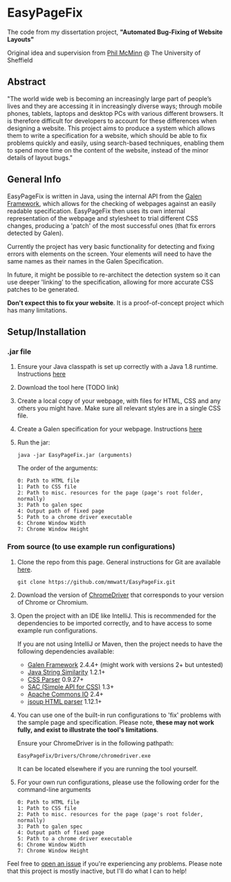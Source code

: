 # EasyPageFix

The code from my dissertation project, **"Automated Bug-Fixing of Website Layouts"**

Original idea and supervision from [Phil McMinn](https://mcminn.io/) @ The University of Sheffield

## Abstract

"The world wide web is becoming an increasingly large part of people’s lives and they are accessing it in increasingly diverse ways; through mobile phones, tablets, laptops and desktop PCs with various different browsers. It is therefore difficult for developers to account for these differences when designing a website. This project aims to produce a system which allows them to write a specification for a website, which should be able to fix problems quickly and easily, using search-based techniques, enabling them to spend more time on the content of the website, instead of the minor details of layout bugs."

## General Info

EasyPageFix is written in Java, using the internal API from the [Galen Framework](http://galenframework.com/), which allows for the checking of webpages against an easily readable specification. EasyPageFix then uses its own internal representation of the webpage and stylesheet to trial different CSS changes, producing a 'patch' of the most successful ones (that fix errors detected by Galen).

Currently the project has very basic functionality for detecting and fixing errors with elements on the screen. Your elements will need to have the same names as their names in the Galen Specification. 

In future, it might be possible to re-architect the detection system so it can use deeper 'linking' to the specification, allowing for more accurate CSS patches to be generated.

**Don't expect this to fix your website**. It is a proof-of-concept project which has many limitations.

## Setup/Installation

### .jar file

1. Ensure your Java classpath is set up correctly with a Java 1.8 runtime. Instructions [here](https://docs.oracle.com/javase/tutorial/essential/environment/paths.html)

2. Download the tool here (TODO link)

3. Create a local copy of your webpage, with files for HTML, CSS and any others you might have. Make sure all relevant styles are in a single CSS file.

4. Create a Galen specification for your webpage. Instructions [here](http://galenframework.com/docs/reference-galen-spec-language-guide/)

5. Run the jar:

   ```
   java -jar EasyPageFix.jar (arguments)
   ```

   The order of the arguments:

    ```
    0: Path to HTML file
    1: Path to CSS file
    2: Path to misc. resources for the page (page's root folder, normally)
    3: Path to galen spec
    4: Output path of fixed page
    5: Path to a chrome driver executable
    6: Chrome Window Width
    7: Chrome Window Height
    ```

### From source (to use example run configurations)



1. Clone the repo from this page. General instructions for Git are available [here](https://help.github.com/en/github/creating-cloning-and-archiving-repositories/cloning-a-repository).

   ```
   git clone https://github.com/mmwatt/EasyPageFix.git
   ```

2. Download the version of [ChromeDriver](https://chromedriver.chromium.org/) that corresponds to your version of Chrome or Chromium.

3. Open the project with an IDE like IntelliJ. This is recommended for the dependencies to be imported correctly, and to have access to some example run configurations.

   If you are not using IntelliJ or Maven, then the project needs to have the following dependencies available:

   - [Galen Framework](https://github.com/galenframework/galen) 2.4.4+ (might work with versions 2+ but untested)
   - [Java String Similarity](https://github.com/tdebatty/java-string-similarity) 1.2.1+
   - [CSS Parser](http://cssparser.sourceforge.net/) 0.9.27+
   - [SAC (Simple API for CSS)](https://www.w3.org/Style/CSS/SAC/) 1.3+
   - [Apache Commons IO](https://commons.apache.org/proper/commons-io/) 2.4+
   - [jsoup HTML parser](https://jsoup.org/) 1.12.1+

4. You can use one of the built-in run configurations to 'fix' problems with the sample page and specification. Please note, **these may not work fully, and exist to illustrate the tool's limitations**.

   Ensure your ChromeDriver is in the following pathpath:

   ```
   EasyPageFix/Drivers/Chrome/chromedriver.exe
   ```

   It can be located elsewhere if you are running the tool yourself.

5. For your own run configurations, please use the following order for the command-line arguments

   ```
   0: Path to HTML file
   1: Path to CSS file
   2: Path to misc. resources for the page (page's root folder, normally)
   3: Path to galen spec
   4: Output path of fixed page
   5: Path to a chrome driver executable
   6: Chrome Window Width
   7: Chrome Window Height
   ```

Feel free to [open an issue](https://github.com/mmwatt/EasyPageFix/issues/new) if you're experiencing any problems. Please note that this project is mostly inactive, but I'll do what I can to help!

